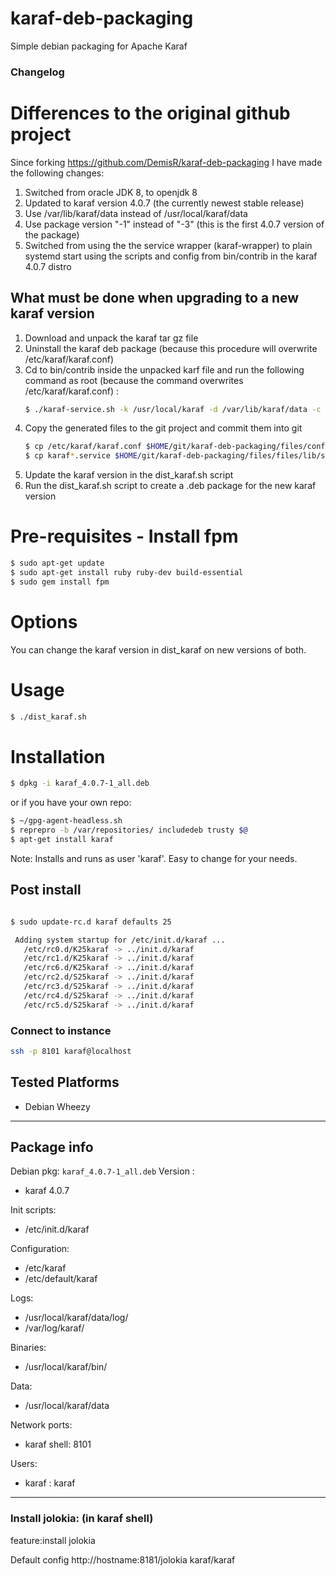 karaf-deb-packaging
===================

Simple debian packaging for Apache Karaf

### Changelog


# Differences to the original github project

Since forking https://github.com/DemisR/karaf-deb-packaging I have made the following changes:

1. Switched from oracle JDK 8, to openjdk 8
2. Updated to karaf version 4.0.7 (the currently newest stable release)
3. Use /var/lib/karaf/data instead of /usr/local/karaf/data
4. Use package version "-1" instead of "-3" (this is the first 4.0.7 version of the package)
5. Switched from using the the service wrapper (karaf-wrapper) to plain systemd start using the scripts and config from bin/contrib in the karaf 4.0.7 distro

## What must be done when upgrading to a new karaf version

1. Download and unpack the karaf tar gz file
2. Uninstall the karaf deb package (because this procedure will overwrite /etc/karaf/karaf.conf)
3. Cd to bin/contrib inside the unpacked karf file and run the following command as root (because the command overwrites /etc/karaf/karaf.conf) :
   ```sh
   $ ./karaf-service.sh -k /usr/local/karaf -d /var/lib/karaf/data -c /etc/karaf/karaf.conf -u karaf -l /var/log/karaf/karaf.log
   ```
4. Copy the generated files to the git project and commit them into git
   ```sh
   $ cp /etc/karaf/karaf.conf $HOME/git/karaf-deb-packaging/files/config/etc
   $ cp karaf*.service $HOME/git/karaf-deb-packaging/files/files/lib/systemd/system
   ```
5. Update the karaf version in the dist_karaf.sh script
6. Run the dist_karaf.sh script to create a .deb package for the new karaf version

# Pre-requisites - Install fpm

```sh
$ sudo apt-get update
$ sudo apt-get install ruby ruby-dev build-essential
$ sudo gem install fpm
```
# Options

You can change the karaf version in dist_karaf on new versions of both.

# Usage

```sh
$ ./dist_karaf.sh
```

# Installation

```sh
$ dpkg -i karaf_4.0.7-1_all.deb
```

or if you have your own repo:

```sh
$ ~/gpg-agent-headless.sh
$ reprepro -b /var/repositories/ includedeb trusty $@
$ apt-get install karaf
```
Note: Installs and runs as user 'karaf'. Easy to change for your needs.

## Post install

```sh

$ sudo update-rc.d karaf defaults 25

 Adding system startup for /etc/init.d/karaf ...
   /etc/rc0.d/K25karaf -> ../init.d/karaf
   /etc/rc1.d/K25karaf -> ../init.d/karaf
   /etc/rc6.d/K25karaf -> ../init.d/karaf
   /etc/rc2.d/S25karaf -> ../init.d/karaf
   /etc/rc3.d/S25karaf -> ../init.d/karaf
   /etc/rc4.d/S25karaf -> ../init.d/karaf
   /etc/rc5.d/S25karaf -> ../init.d/karaf
```

### Connect to instance
```sh
ssh -p 8101 karaf@localhost
```

## Tested Platforms

* Debian Wheezy

---

## Package info
Debian pkg: `karaf_4.0.7-1_all.deb`
Version :
  - karaf 4.0.7

Init scripts:
  - /etc/init.d/karaf

Configuration:
  - /etc/karaf
  - /etc/default/karaf

Logs:
  - /usr/local/karaf/data/log/
  - /var/log/karaf/

Binaries:
  - /usr/local/karaf/bin/

Data:
  - /usr/local/karaf/data

Network ports:
  - karaf shell: 8101

Users:
  - karaf : karaf

---

### Install jolokia: (in karaf shell)

feature:install jolokia

Default config http://hostname:8181/jolokia  karaf/karaf
